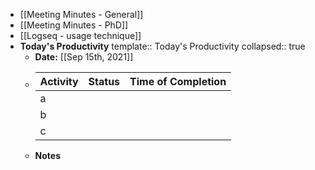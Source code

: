 - [[Meeting Minutes - General]]
- [[Meeting Minutes - PhD]]
- [[Logseq - usage technique]]
- **Today's Productivity**
  template:: Today's Productivity
  collapsed:: true
	- **Date:** [[Sep 15th, 2021]]
	-
	  | **Activity**      | **Status** | **Time of Completion**    |
	  |---|---|---|
	  | a  |   |   | 
	  | b  |   |   | 
	  | c |   |   |
	- **Notes**